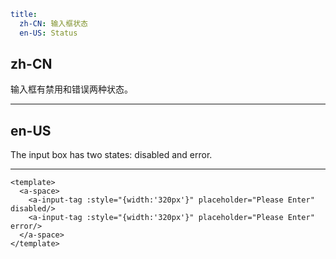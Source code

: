 ```yaml
title:
  zh-CN: 输入框状态
  en-US: Status
```

## zh-CN

输入框有禁用和错误两种状态。

---

## en-US

The input box has two states: disabled and error.

---

```vue
<template>
  <a-space>
    <a-input-tag :style="{width:'320px'}" placeholder="Please Enter" disabled/>
    <a-input-tag :style="{width:'320px'}" placeholder="Please Enter" error/>
  </a-space>
</template>
```
